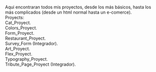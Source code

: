 Aqui encontraran todos mis proyectos, desde los más básicos, hasta los más complicados (desde un html normal hasta un e-comerce).
<br/>
Proyects:
<br/>
Cat_Proyect.
<br/>
Colors_Proyect.
<br/>
Form_Proyect.
<br/>
Restaurant_Proyect.
<br/>
Survey_Form (Integrador).
<br/>
Art_Proyect.
<br/>
Flex_Proyect.
<br/>
Typography_Proyect.
<br/>
Tribute_Page_Proyect (Integrador).